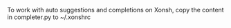 To work with auto suggestions and completions on Xonsh, copy the content in completer.py to ~/.xonshrc